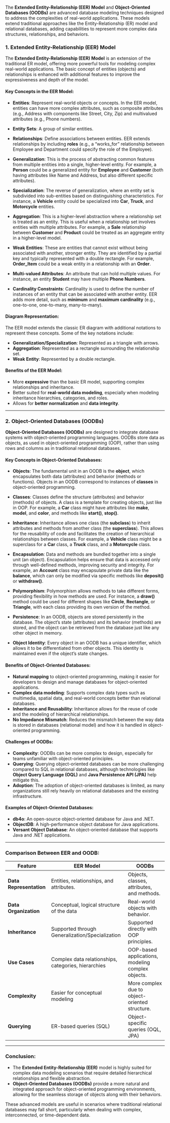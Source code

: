 The **Extended Entity-Relationship (EER) Model** and **Object-Oriented Databases (OODBs)** are advanced database modeling techniques designed to address the complexities of real-world applications. These models extend traditional approaches like the Entity-Relationship (ER) model and relational databases, adding capabilities to represent more complex data structures, relationships, and behaviors.

### **1. Extended Entity-Relationship (EER) Model**

The **Extended Entity-Relationship (EER) Model** is an extension of the traditional ER model, offering more powerful tools for modeling complex real-world applications. The basic concept of entities (objects) and relationships is enhanced with additional features to improve the expressiveness and depth of the model.

#### **Key Concepts in the EER Model**:

- **Entities**: Represent real-world objects or concepts. In the EER model, entities can have more complex attributes, such as composite attributes (e.g., Address with components like Street, City, Zip) and multivalued attributes (e.g., Phone numbers).
  
- **Entity Sets**: A group of similar entities.

- **Relationships**: Define associations between entities. EER extends relationships by including **roles** (e.g., a “works_for” relationship between Employee and Department could specify the role of the Employee).

- **Generalization**: This is the process of abstracting common features from multiple entities into a single, higher-level entity. For example, a **Person** could be a generalized entity for **Employee** and **Customer** (both having attributes like Name and Address, but also different specific attributes).

- **Specialization**: The reverse of generalization, where an entity set is subdivided into sub-entities based on distinguishing characteristics. For instance, a **Vehicle** entity could be specialized into **Car**, **Truck**, and **Motorcycle** entities.

- **Aggregation**: This is a higher-level abstraction where a relationship set is treated as an entity. This is useful when a relationship set involves entities with multiple attributes. For example, a **Sale** relationship between **Customer** and **Product** could be treated as an aggregate entity in a higher-level model.

- **Weak Entities**: These are entities that cannot exist without being associated with another, stronger entity. They are identified by a partial key and typically represented with a double rectangle. For example, **Order_Item** could be a weak entity in a relationship with an **Order**.

- **Multi-valued Attributes**: An attribute that can hold multiple values. For instance, an entity **Student** may have multiple **Phone Numbers**.

- **Cardinality Constraints**: Cardinality is used to define the number of instances of an entity that can be associated with another entity. EER adds more detail, such as **minimum** and **maximum cardinality** (e.g., one-to-one, one-to-many, many-to-many).

#### **Diagram Representation**:
The EER model extends the classic ER diagram with additional notations to represent these concepts. Some of the key notations include:
- **Generalization/Specialization**: Represented as a triangle with arrows.
- **Aggregation**: Represented as a rectangle surrounding the relationship set.
- **Weak Entity**: Represented by a double rectangle.

#### **Benefits of the EER Model**:
- More **expressive** than the basic ER model, supporting complex relationships and inheritance.
- Better suited for **real-world data modeling**, especially when modeling inheritance hierarchies, categories, and roles.
- Allows for **better normalization** and **data integrity**.

---

### **2. Object-Oriented Databases (OODBs)**

**Object-Oriented Databases (OODBs)** are designed to integrate database systems with object-oriented programming languages. OODBs store data as objects, as used in object-oriented programming (OOP), rather than using rows and columns as in traditional relational databases.

#### **Key Concepts in Object-Oriented Databases**:

- **Objects**: The fundamental unit in an OODB is the **object**, which encapsulates both data (attributes) and behavior (methods or functions). Objects in an OODB correspond to instances of **classes** in object-oriented programming.

- **Classes**: Classes define the structure (attributes) and behavior (methods) of objects. A class is a template for creating objects, just like in OOP. For example, a **Car** class might have attributes like **make**, **model**, and **color**, and methods like **start()**, **stop()**.

- **Inheritance**: Inheritance allows one class (the **subclass**) to inherit attributes and methods from another class (the **superclass**). This allows for the reusability of code and facilitates the creation of hierarchical relationships between classes. For example, a **Vehicle** class might be a superclass for a **Car** class, a **Truck** class, and a **Motorcycle** class.

- **Encapsulation**: Data and methods are bundled together into a single unit (an object). Encapsulation helps ensure that data is accessed only through well-defined methods, improving security and integrity. For example, an **Account** class may encapsulate private data like the **balance**, which can only be modified via specific methods like **deposit()** or **withdraw()**.

- **Polymorphism**: Polymorphism allows methods to take different forms, providing flexibility in how methods are used. For instance, a **draw()** method could be used for different shapes like **Circle**, **Rectangle**, or **Triangle**, with each class providing its own version of the method.

- **Persistence**: In an OODB, objects are stored persistently in the database. The object’s state (attributes) and its behavior (methods) are stored, and the object can be retrieved from the database just like any other object in memory.

- **Object Identity**: Every object in an OODB has a unique identifier, which allows it to be differentiated from other objects. This identity is maintained even if the object’s state changes.

#### **Benefits of Object-Oriented Databases**:
- **Natural mapping** to object-oriented programming, making it easier for developers to design and manage databases for object-oriented applications.
- **Complex data modeling**: Supports complex data types such as multimedia, spatial data, and real-world concepts better than relational databases.
- **Inheritance and Reusability**: Inheritance allows for the reuse of code and the modeling of hierarchical relationships.
- **No Impedance Mismatch**: Reduces the mismatch between the way data is stored in databases (relational model) and how it is handled in object-oriented programming.

#### **Challenges of OODBs**:
- **Complexity**: OODBs can be more complex to design, especially for teams unfamiliar with object-oriented principles.
- **Querying**: Querying object-oriented databases can be more challenging compared to SQL in relational databases, although technologies like **Object Query Language (OQL)** and **Java Persistence API (JPA)** help mitigate this.
- **Adoption**: The adoption of object-oriented databases is limited, as many organizations still rely heavily on relational databases and the existing infrastructure.

#### **Examples of Object-Oriented Databases**:
- **db4o**: An open-source object-oriented database for Java and .NET.
- **ObjectDB**: A high-performance object database for Java applications.
- **Versant Object Database**: An object-oriented database that supports Java and .NET applications.

---

### **Comparison Between EER and OODB**:

| Feature                      | **EER Model**                             | **OODBs**                                   |
|------------------------------|-------------------------------------------|---------------------------------------------|
| **Data Representation**       | Entities, relationships, and attributes.  | Objects, classes, attributes, and methods.  |
| **Data Organization**         | Conceptual, logical structure of the data | Real-world objects with behavior.           |
| **Inheritance**               | Supported through Generalization/Specialization | Supported directly with OOP principles.    |
| **Use Cases**                 | Complex data relationships, categories, hierarchies | OOP-based applications, modeling complex objects. |
| **Complexity**                | Easier for conceptual modeling           | More complex due to object-oriented structure. |
| **Querying**                  | ER-based queries (SQL)                   | Object-specific queries (OQL, JPA)          |

---

### **Conclusion**:

- The **Extended Entity-Relationship (EER)** model is highly suited for complex data modeling scenarios that require detailed hierarchical relationships and flexible abstraction.
- **Object-Oriented Databases (OODBs)** provide a more natural and integrated approach for object-oriented programming environments, allowing for the seamless storage of objects along with their behaviors.

These advanced models are useful in scenarios where traditional relational databases may fall short, particularly when dealing with complex, interconnected, or time-dependent data.
